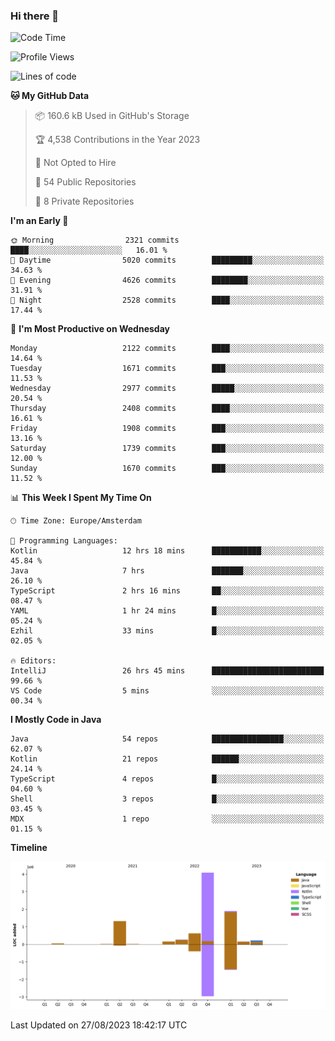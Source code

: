 ### Hi there 👋


<!--START_SECTION:waka-->
![Code Time](http://img.shields.io/badge/Code%20Time-3%2C537%20hrs%2055%20mins-blue)

![Profile Views](http://img.shields.io/badge/Profile%20Views-1-blue)

![Lines of code](https://img.shields.io/badge/From%20Hello%20World%20I%27ve%20Written-8.7%20million%20lines%20of%20code-blue)

**🐱 My GitHub Data** 

> 📦 160.6 kB Used in GitHub's Storage 
 > 
> 🏆 4,538 Contributions in the Year 2023
 > 
> 🚫 Not Opted to Hire
 > 
> 📜 54 Public Repositories 
 > 
> 🔑 8 Private Repositories 
 > 
**I'm an Early 🐤** 

```text
🌞 Morning                2321 commits        ████░░░░░░░░░░░░░░░░░░░░░   16.01 % 
🌆 Daytime                5020 commits        █████████░░░░░░░░░░░░░░░░   34.63 % 
🌃 Evening                4626 commits        ████████░░░░░░░░░░░░░░░░░   31.91 % 
🌙 Night                  2528 commits        ████░░░░░░░░░░░░░░░░░░░░░   17.44 % 
```
📅 **I'm Most Productive on Wednesday** 

```text
Monday                   2122 commits        ████░░░░░░░░░░░░░░░░░░░░░   14.64 % 
Tuesday                  1671 commits        ███░░░░░░░░░░░░░░░░░░░░░░   11.53 % 
Wednesday                2977 commits        █████░░░░░░░░░░░░░░░░░░░░   20.54 % 
Thursday                 2408 commits        ████░░░░░░░░░░░░░░░░░░░░░   16.61 % 
Friday                   1908 commits        ███░░░░░░░░░░░░░░░░░░░░░░   13.16 % 
Saturday                 1739 commits        ███░░░░░░░░░░░░░░░░░░░░░░   12.00 % 
Sunday                   1670 commits        ███░░░░░░░░░░░░░░░░░░░░░░   11.52 % 
```


📊 **This Week I Spent My Time On** 

```text
🕑︎ Time Zone: Europe/Amsterdam

💬 Programming Languages: 
Kotlin                   12 hrs 18 mins      ███████████░░░░░░░░░░░░░░   45.84 % 
Java                     7 hrs               ███████░░░░░░░░░░░░░░░░░░   26.10 % 
TypeScript               2 hrs 16 mins       ██░░░░░░░░░░░░░░░░░░░░░░░   08.47 % 
YAML                     1 hr 24 mins        █░░░░░░░░░░░░░░░░░░░░░░░░   05.24 % 
Ezhil                    33 mins             █░░░░░░░░░░░░░░░░░░░░░░░░   02.05 % 

🔥 Editors: 
IntelliJ                 26 hrs 45 mins      █████████████████████████   99.66 % 
VS Code                  5 mins              ░░░░░░░░░░░░░░░░░░░░░░░░░   00.34 % 
```

**I Mostly Code in Java** 

```text
Java                     54 repos            ████████████████░░░░░░░░░   62.07 % 
Kotlin                   21 repos            ██████░░░░░░░░░░░░░░░░░░░   24.14 % 
TypeScript               4 repos             █░░░░░░░░░░░░░░░░░░░░░░░░   04.60 % 
Shell                    3 repos             █░░░░░░░░░░░░░░░░░░░░░░░░   03.45 % 
MDX                      1 repo              ░░░░░░░░░░░░░░░░░░░░░░░░░   01.15 % 
```



**Timeline**

![Lines of Code chart](https://raw.githubusercontent.com/powercasgamer/powercasgamer/master/assets/bar_graph.png)


 Last Updated on 27/08/2023 18:42:17 UTC
<!--END_SECTION:waka-->
